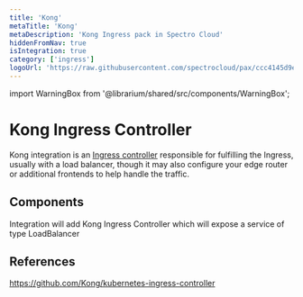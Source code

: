 ```yaml
---
title: 'Kong'
metaTitle: 'Kong'
metaDescription: 'Kong Ingress pack in Spectro Cloud'
hiddenFromNav: true
isIntegration: true
category: ['ingress']
logoUrl: 'https://raw.githubusercontent.com/spectrocloud/pax/ccc4145d9e41965ae825a7caa4706cf046bf079c/stable/addon/ingress/kong_1.4/logo.png?token=APOFE6VTOYZSR5ZRHQXXWPC67GEXS'
---
```


import WarningBox from '@librarium/shared/src/components/WarningBox';

# Kong Ingress Controller

Kong integration is an [Ingress controller](https://kubernetes.io/docs/concepts/services-networking/ingress-controllers) responsible for fulfilling the Ingress, usually with a load balancer, though it may also configure your edge router or additional frontends to help handle the traffic.

## Components

Integration will add Kong Ingress Controller which will expose a service of type LoadBalancer

## References
https://github.com/Kong/kubernetes-ingress-controller
